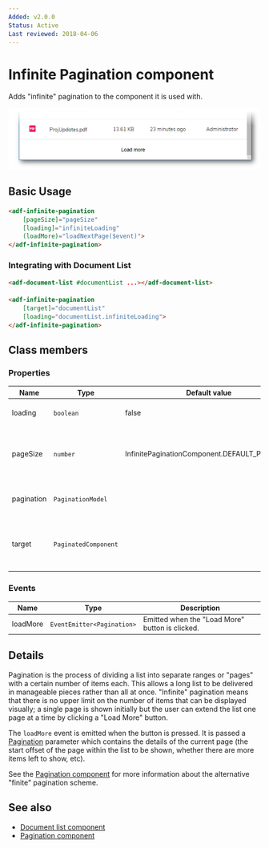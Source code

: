 ```yaml
---
Added: v2.0.0
Status: Active
Last reviewed: 2018-04-06
---
```


# Infinite Pagination component

Adds "infinite" pagination to the component it is used with.

![Infinite Pagination screenshot](../docassets/images/InfPagination.png)

## Basic Usage

```html
<adf-infinite-pagination
    [pageSize]="pageSize"
    [loading]="infiniteLoading"
    (loadMore)="loadNextPage($event)">
</adf-infinite-pagination>
```

### Integrating with Document List

```html
<adf-document-list #documentList ...></adf-document-list>

<adf-infinite-pagination 
    [target]="documentList"
    [loading="documentList.infiniteLoading">
</adf-infinite-pagination>
```

## Class members

### Properties

| Name | Type | Default value | Description |
| -- | -- | -- | -- |
| loading | `boolean` | false | Is a new page loading? |
| pageSize | `number` |  InfinitePaginationComponent.DEFAULT_PAGE_SIZE | Number of items that are added with each "load more" event. |
| pagination | `PaginationModel` |  | **Deprecated:** 2.3.0  Pagination object. |
| target | `PaginatedComponent` |  | Component that provides custom pagination support. |

### Events

| Name | Type | Description |
| -- | -- | -- |
| loadMore | `EventEmitter<Pagination>` | Emitted when the "Load More" button is clicked. |

## Details

Pagination is the process of dividing a list into separate ranges or "pages" with a
certain number of items each. This allows a long list to be delivered in manageable pieces
rather than all at once. "Infinite" pagination means that there is no upper limit on
the number of items that can be displayed visually; a single page is shown initially but
the user can extend the list one page at a time by clicking a "Load More" button.

The `loadMore` event is emitted when the button is pressed. It is passed a
[Pagination](https://github.com/Alfresco/alfresco-js-api/blob/master/src/alfresco-core-rest-api/docs/Pagination.md)
parameter which contains the details of the current page (the start offset of the
page within the list to be shown, whether there are more items left to show, etc).

See the [Pagination component](pagination.component.md) for more information about the alternative "finite" pagination scheme.

## See also

-   [Document list component](../content-services/document-list.component.md)
-   [Pagination component](pagination.component.md)
